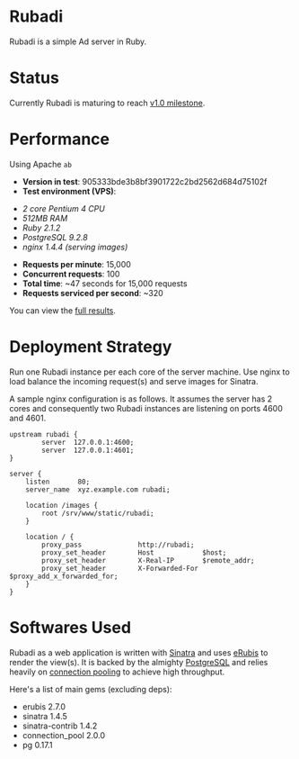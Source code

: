 # Rubadi #
Rubadi is a simple Ad server in Ruby.

# Status #
Currently Rubadi is maturing to reach [v1.0 milestone](https://github.com/bahmanm/rubadi/issues?milestone=1&state=open).

# Performance #
Using Apache `ab`

* **Version in test**: 905333bde3b8bf3901722c2bd2562d684d75102f
* **Test environment (VPS)**:
- _2 core Pentium 4 CPU_
- _512MB RAM_
- _Ruby 2.1.2_
- _PostgreSQL 9.2.8_
- _nginx 1.4.4 (serving images)_
* **Requests per minute**: 15,000
* **Concurrent requests**: 100
* **Total time**: ~47 seconds for 15,000 requests
* **Requests serviced per second**: ~320

You can view the [full results](performance-test-results.txt).

# Deployment Strategy #
Run one Rubadi instance per each core of the server machine. Use nginx to load
balance the incoming request(s) and serve images for Sinatra.

A sample nginx configuration is as follows. It assumes the server has 2 cores 
and consequently two Rubadi instances are listening on ports 4600 and 4601.


```
upstream rubadi {
        server  127.0.0.1:4600;
        server  127.0.0.1:4601;
}

server {
    listen       80;
    server_name  xyz.example.com rubadi;

    location /images {
        root /srv/www/static/rubadi;
    }

    location / {
        proxy_pass              http://rubadi;
        proxy_set_header        Host            $host;
        proxy_set_header        X-Real-IP       $remote_addr;
        proxy_set_header        X-Forwarded-For $proxy_add_x_forwarded_for;
    }
}
```

# Softwares Used #
Rubadi as a web application is written with [Sinatra](http://sinatrarb.com/) and
uses [eRubis](http://www.kuwata-lab.com/erubis/) to render the view(s). It is 
backed by the almighty [PostgreSQL](http://postgresql.org) and relies heavily 
on [connection pooling](https://github.com/mperham/connection_pool) to achieve
high throughput.

Here's a list of main gems (excluding deps):

* erubis 2.7.0
* sinatra 1.4.5
* sinatra-contrib 1.4.2
* connection_pool 2.0.0
* pg 0.17.1 
